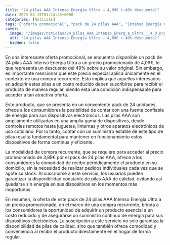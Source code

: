 ```yaml
---
title: "24 pilas AAA Intenso Energía Ultra – 4,09€ (-49% descuento)"
date: 2025-04-15T01:14:43+0000
categories: [Noticias]
tags: ["oferta promocional", "pack de 24 pilas AAA", "Intenso Energía Ultra", "precio promocionado", "compra recurrente", "dispositivos electrónicos", "pilas AAA de calidad."]
cover:
  image: "/images/noticias/24_pilas_AAA_Intenso_Energ_a_Ultra___4_0.png"
  alt: "24 pilas AAA Intenso Energía Ultra – 4,09€ (-49% descuento)"
  hidden: false
---
```


En una interesante oferta promocional, se encuentra disponible un pack de 24 pilas AAA Intenso Energía Ultra a un precio promocionado de 4,09€, lo que representa un descuento del 49% sobre su valor original. Sin embargo, es importante mencionar que este precio especial aplica únicamente en el contexto de una compra recurrente. Esto implica que aquellos interesados en adquirir estas pilas a un costo reducido deben suscribirse para recibir el producto de manera regular, siendo esta una condición indispensable para acceder a tan atractiva oferta.

Este producto, que se presenta en un conveniente pack de 24 unidades, ofrece a los consumidores la posibilidad de contar con una fuente confiable de energía para sus dispositivos electrónicos. Las pilas AAA son ampliamente utilizadas en una amplia gama de dispositivos, desde controles remotos hasta juguetes, linternas y otros aparatos electrónicos de uso cotidiano. Por lo tanto, contar con un suministro estable de este tipo de pilas resulta fundamental para mantener en funcionamiento estos dispositivos de forma continua y eficiente.

La modalidad de compra recurrente, que se requiere para acceder al precio promocionado de 3,89€ por el pack de 24 pilas AAA, ofrece a los consumidores la comodidad de recibir periódicamente el producto en su domicilio, sin la necesidad de realizar pedidos individuales cada vez que se agote su stock. Al suscribirse a este servicio, los usuarios pueden garantizar la disponibilidad constante de pilas AAA de calidad, evitando así quedarse sin energía en sus dispositivos en los momentos más inoportunos.

En resumen, la oferta de este pack de 24 pilas AAA Intenso Energía Ultra a un precio promocionado, en el marco de una compra recurrente, brinda a los consumidores la oportunidad de adquirir un producto esencial a un costo reducido y de asegurarse un suministro continuo de energía para sus dispositivos electrónicos. La suscripción a este servicio no solo garantiza la disponibilidad de pilas de calidad, sino que también ofrece comodidad y conveniencia al recibir el producto directamente en el hogar de forma regular.
